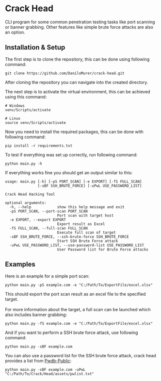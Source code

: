 # Crack Head

CLI program for some common penetration testing tasks like port scanning or banner grabbing.
Other features like simple brute force attacks are also an option.

## Installation & Setup

The first step is to clone the repository, this can be done using following command:
```shell
git clone https://github.com/DaniloMurer/crack-head.git
```
After cloning the repository you can navigate into the created directory.

The next step is to activate the virtual environment, this can be achieved using this command:
```shell
# Windows
venv/Scripts/activate

# Linux
source venv/Scripts/activate
```

Now you need to install the required packages, this can be done with following command:
```shell
pip install -r requirements.txt
```

To test if everything was set up correctly, run following command:
```shell
python main.py -h
```

If everything works fine you should get an output similar to this:
```shell
usage: main.py [-h] [-pS PORT_SCAN] [-e EXPORT] [-fS FULL_SCAN]
               [-sBF SSH_BRUTE_FORCE] [-uPwL USE_PASSWORD_LIST]

Crack Head Hacking Tool

optional arguments:
  -h, --help            show this help message and exit
  -pS PORT_SCAN, --port-scan PORT_SCAN
                        Port scan with target host
  -e EXPORT, --export EXPORT
                        Export result as Excel
  -fS FULL_SCAN, --full-scan FULL_SCAN
                        Execute full scan of target
  -sBF SSH_BRUTE_FORCE, --ssh-brute-force SSH_BRUTE_FORCE
                        Start SSH Brute Force attack
  -uPwL USE_PASSWORD_LIST, --use-password-list USE_PASSWORD_LIST
                        User Password list for Brute Force attacks
```

## Examples

Here is an example for a simple port scan:
```shell
python main.py -pS example.com -e "C:/Path/To/ExportFile/excel.xlsx"
```

This should export the port scan result as an excel file to the specified target.
<br>
<br>
For more information about the target, a full scan can be launched which also includes banner grabbing:
```shell
python main.py -fS example.com -e "C:/Path/To/ExportFile/excel.xlsx"
```

And if you want to perform a SSH brute force attack, use following command:
```shell
python main.py -sBF example.com
```

You can also use a password list for the SSH brute force attack, crack head provides a list from [Pwdb-Public](https://github.com/ignis-sec/Pwdb-Public/blob/master/wordlists/ignis-100K.txt):
```shell
python main.py -sBF example.com -uPwL "C:/Path/To/Crack/Head/assets/pwlist.txt"
```